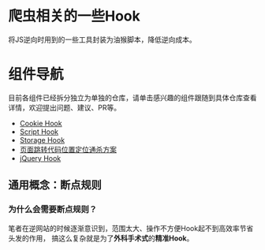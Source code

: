 # 爬虫相关的一些Hook
将JS逆向时用到的一些工具封装为油猴脚本，降低逆向成本。

# 组件导航

目前各组件已经拆分独立为单独的仓库，请单击感兴趣的组件跟随到具体仓库查看详情，欢迎提出问题、建议、PR等。

- [Cookie Hook](https://github.com/JSREI/js-cookie-monitor-debugger-hook)
- [Script Hook](https://github.com/JSREI/js-script-request-response-hook)
- [Storage Hook](https://github.com/JSREI/js-storage-monitor-debugger-hook)
- [页面跳转代码位置定位通杀方案](https://github.com/JSREI/page-redirect-code-location-hook)
- [jQuery Hook](https://github.com/JSREI/jQuery-hook)

## 通用概念：断点规则
### 为什么会需要断点规则？
笔者在逆网站的时候逐渐意识到，范围太大、操作不方便Hook起不到高效率节省头发的作用， 
搞这么复杂就是为了**外科手术式**的**精准Hook**。










